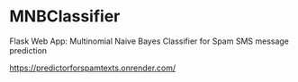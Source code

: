 # MNBClassifier
Flask Web App: Multinomial Naive Bayes Classifier for Spam SMS message prediction

https://predictorforspamtexts.onrender.com/
